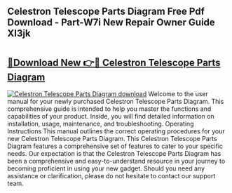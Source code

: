 ## Celestron Telescope Parts Diagram Free Pdf Download - Part-W7i New Repair Owner Guide XI3jk

# <h2><a href="http://dftwq33.blite.top/?on=Celestron+Telescope+Parts+Diagram">🔗Download New 👉🔴 Celestron Telescope Parts Diagram</a></h2>

[![Celestron Telescope Parts Diagram download](https://i.imgur.com/lujVjoI.png)](http://dftwq33.blite.top/?on=Celestron+Telescope+Parts+Diagram)
Welcome to the user manual for your newly purchased Celestron Telescope Parts Diagram. This comprehensive guide is intended to help you master the functions and capabilities of your product. Inside, you will find detailed information on installation, usage, maintenance, and troubleshooting. Operating Instructions This manual outlines the correct operating procedures for your new Celestron Telescope Parts Diagram. This Celestron Telescope Parts Diagram features a comprehensive set of features to cater to your specific needs. Our expectation is that the Celestron Telescope Parts Diagram has been a comprehensive and easy-to-understand resource in your journey to becoming proficient in using your new gadget. Should you need any assistance or clarification, please do not hesitate to contact our support team.
